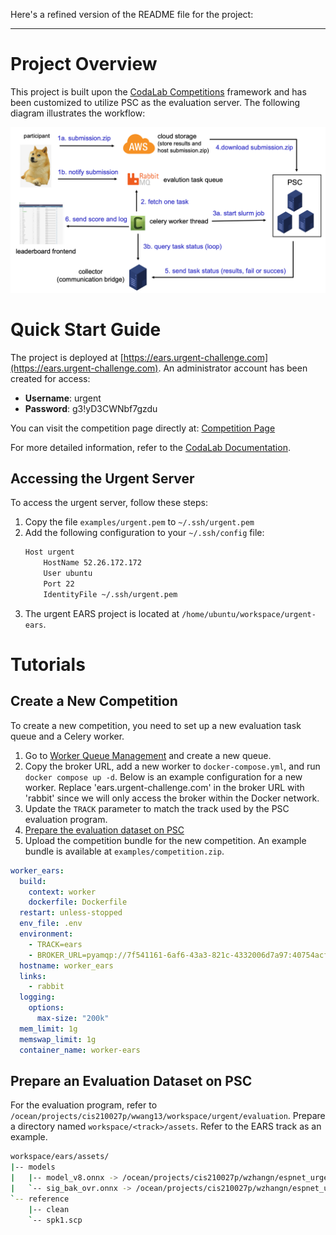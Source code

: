 Here's a refined version of the README file for the project:

---

# Project Overview

This project is built upon the [CodaLab Competitions](https://github.com/codalab/codalab-competitions) framework and has been customized to utilize PSC as the evaluation server. The following diagram illustrates the workflow:

![Pipeline](images/pipeline.png)

# Quick Start Guide

The project is deployed at [https://ears.urgent-challenge.com](https://ears.urgent-challenge.com). An administrator account has been created for access:

- **Username**: urgent
- **Password**: g3!yD3CWNbf7gzdu

You can visit the competition page directly at: [Competition Page](https://ears.urgent-challenge.com/competitions/1)

For more detailed information, refer to the [CodaLab Documentation](https://github.com/codalab/codalab-competitions/wiki).

## Accessing the Urgent Server

To access the urgent server, follow these steps:

1. Copy the file `examples/urgent.pem` to `~/.ssh/urgent.pem`
2. Add the following configuration to your `~/.ssh/config` file:
    ```bash
    Host urgent
        HostName 52.26.172.172
        User ubuntu
        Port 22
        IdentityFile ~/.ssh/urgent.pem
    ```
3. The urgent EARS project is located at `/home/ubuntu/workspace/urgent-ears`.

# Tutorials

## Create a New Competition

To create a new competition, you need to set up a new evaluation task queue and a Celery worker.

1. Go to [Worker Queue Management](https://ears.urgent-challenge.com/queues/) and create a new queue.
2. Copy the broker URL, add a new worker to `docker-compose.yml`, and run `docker compose up -d`. Below is an example configuration for a new worker. Replace 'ears.urgent-challenge.com' in the broker URL with 'rabbit' since we will only access the broker within the Docker network.
3. Update the `TRACK` parameter to match the track used by the PSC evaluation program.
4. [Prepare the evaluation dataset on PSC](#prepare-an-evaluation-dataset-on-psc)
5. Upload the competition bundle for the new competition. An example bundle is available at `examples/competition.zip`.

```yaml
worker_ears:
  build:
    context: worker
    dockerfile: Dockerfile
  restart: unless-stopped
  env_file: .env
  environment:
    - TRACK=ears
    - BROKER_URL=pyamqp://7f541161-6af6-43a3-821c-4332006d7a97:40754acf-6723-49b9-b81f-ef06fa7b5106@rabbit:5672/394337fa-550b-47e3-bcf5-2c32e4e14baa
  hostname: worker_ears
  links:
    - rabbit
  logging:
    options:
      max-size: "200k"
  mem_limit: 1g
  memswap_limit: 1g
  container_name: worker-ears
```

## Prepare an Evaluation Dataset on PSC <a name="prepare-an-evaluation-dataset-on-psc"></a>

For the evaluation program, refer to `/ocean/projects/cis210027p/wwang13/workspace/urgent/evaluation`. Prepare a directory named `workspace/<track>/assets`. Refer to the EARS track as an example.

```bash
workspace/ears/assets/
|-- models
|   |-- model_v8.onnx -> /ocean/projects/cis210027p/wzhangn/espnet_urgent2024/egs2/urgent24/enh1/urgent2024_challenge/DNSMOS/DNSMOS/model_v8.onnx
|   `-- sig_bak_ovr.onnx -> /ocean/projects/cis210027p/wzhangn/espnet_urgent2024/egs2/urgent24/enh1/urgent2024_challenge/DNSMOS/DNSMOS/sig_bak_ovr.onnx
`-- reference
    |-- clean
    `-- spk1.scp
```

